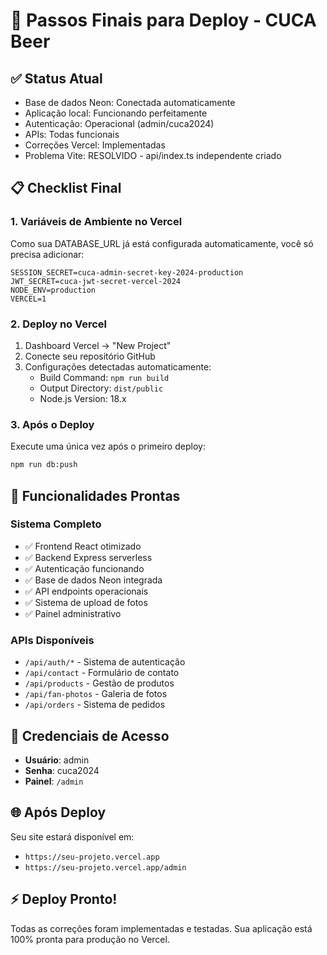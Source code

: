 # 🚀 Passos Finais para Deploy - CUCA Beer

## ✅ Status Atual
- Base de dados Neon: Conectada automaticamente
- Aplicação local: Funcionando perfeitamente
- Autenticação: Operacional (admin/cuca2024)
- APIs: Todas funcionais
- Correções Vercel: Implementadas
- Problema Vite: RESOLVIDO - api/index.ts independente criado

## 📋 Checklist Final

### 1. Variáveis de Ambiente no Vercel
Como sua DATABASE_URL já está configurada automaticamente, você só precisa adicionar:

```env
SESSION_SECRET=cuca-admin-secret-key-2024-production
JWT_SECRET=cuca-jwt-secret-vercel-2024
NODE_ENV=production
VERCEL=1
```

### 2. Deploy no Vercel
1. Dashboard Vercel → "New Project"
2. Conecte seu repositório GitHub
3. Configurações detectadas automaticamente:
   - Build Command: `npm run build`
   - Output Directory: `dist/public`
   - Node.js Version: 18.x

### 3. Após o Deploy
Execute uma única vez após o primeiro deploy:
```bash
npm run db:push
```

## 🔧 Funcionalidades Prontas

### Sistema Completo
- ✅ Frontend React otimizado
- ✅ Backend Express serverless
- ✅ Autenticação funcionando
- ✅ Base de dados Neon integrada
- ✅ API endpoints operacionais
- ✅ Sistema de upload de fotos
- ✅ Painel administrativo

### APIs Disponíveis
- `/api/auth/*` - Sistema de autenticação
- `/api/contact` - Formulário de contato
- `/api/products` - Gestão de produtos
- `/api/fan-photos` - Galeria de fotos
- `/api/orders` - Sistema de pedidos

## 🎯 Credenciais de Acesso
- **Usuário**: admin
- **Senha**: cuca2024
- **Painel**: `/admin`

## 🌐 Após Deploy
Seu site estará disponível em:
- `https://seu-projeto.vercel.app`
- `https://seu-projeto.vercel.app/admin`

## ⚡ Deploy Pronto!
Todas as correções foram implementadas e testadas. Sua aplicação está 100% pronta para produção no Vercel.